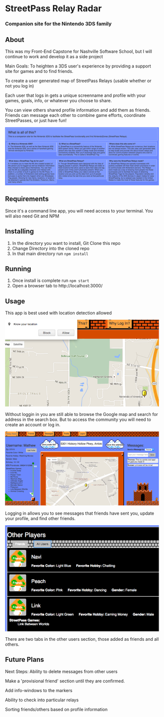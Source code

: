 # StreetPass Relay Radar
### Companion site for the Nintendo 3DS family

## About
This was my Front-End Capstone for Nashville Software School, but I will continue to work and develop it as a side project

Main Goals:
To heighten a 3DS user's experience by providing a support site for games and to find friends.

To create a user generated map of StreetPass Relays (usable whether or not you log in)

Each user that logs in gets a unique screenname and profile with your games, goals, info, or whatever you choose to share.

You can view others shared profile information and add them as friends.
Friends can message each other to combine game efforts, coordinate StreetPasses, or just have fun!

![About](doc-images/What-is-this.png)

## Requirements
Since it's a command line app, you will need access to your terminal.
You will also need Git and NPM

## Installing
1. In the directory you want to install, Git Clone this repo
2. Change Directory into the cloned repo
3. In that main directory run `npm install`

## Running
1. Once install is complete run `npm start`
2. Open a browser tab to http://localhost:3000/

## Usage

This app is best used with location detection allowed

![Allow Geolocation](doc-images/Geolocation.png)

Without loggin in you are still able to browse the Google map and search for address in the search box. But to access the community you will need to create an account or log in.

![After logging in](doc-images/Logged-in.png)

Logging in allows you to see messages that friends have sent you, update your profile, and find other friends.

![Add other users](doc-images/Find-other-users.png)

There are two tabs in the other users section, those added as friends and all others.


## Future Plans
Next Steps:
Ability to delete messages from other users

Make a 'provisional friend' section until they are confirmed.

Add info-windows to the markers

Ability to check into particular relays

Sorting friends/others based on profile information

